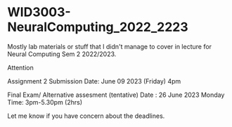 # WID3003-NeuralComputing_2022_2223
Mostly lab materials or stuff that I didn't manage to cover in lecture for Neural Computing Sem 2 2022/2023.

Attention

Assignment 2 Submission Date: June 09 2023 (Friday) 4pm

Final Exam/ Alternative assesment (tentative)
Date : 26 June 2023 Monday
Time: 3pm-5.30pm (2hrs)

Let me know if you have concern about the deadlines.

